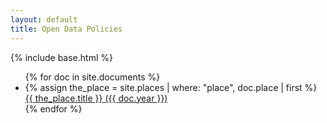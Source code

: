 ```yaml
---
layout: default
title: Open Data Policies
---
```


{% include base.html %}

<!-- {% for state in site.states %}
	{% assign state_places = site.places | place.states contains state %}
	{% if state_places.size > 0 %}
		<h3><a href="state.url">{{ state.title }} ({{ state_places.size }})</a></h3>
	{% endif %}
{% endfor %} -->

<!-- {% for state in site.states %}
	{% assign state_places = 0 %}
	{% for place in site.places %}
		{% if place.states contains state %}
			{% state_places = state_places + 1 %}
		{% endif %}
	{% endfor %}
	{% if state_places > 0 %}
		<h3><a href="state.url">{{ state.title }} ({{ state_places }})</a></h3>
	{% endif %}
{% endfor %}
{% endfor %} -->

<ul>
{% for doc in site.documents %}
  <li>
    <!--<a href="{{ base }}{{ doc.permalink }}">{{ doc.title }}</a>-->
    {% assign the_place = site.places | where: "place", doc.place | first %}
    <a href="{{ doc.url }}">{{ the_place.title }} ({{ doc.year }})</a>
  </li>
{% endfor %}
</ul>
